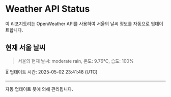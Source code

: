 
# Weather API Status

이 리포지토리는 OpenWeather API를 사용하여 서울의 날씨 정보를 자동으로 업데이트합니다.

## 현재 서울 날씨
> 서울의 현재 날씨: moderate rain, 온도: 9.76°C, 습도: 100%

⏳ 업데이트 시간: 2025-05-02 23:41:48 (UTC)

---
자동 업데이트 봇에 의해 관리됩니다.
